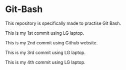# Git-Bash
This repository is specifically made to practise Git Bash.

This is my 1st commit using LG laptop.

This is my 2nd commit using Github website.

This is my 3rd commit using LG laptop.

This is my 4th commit using LG laptop.